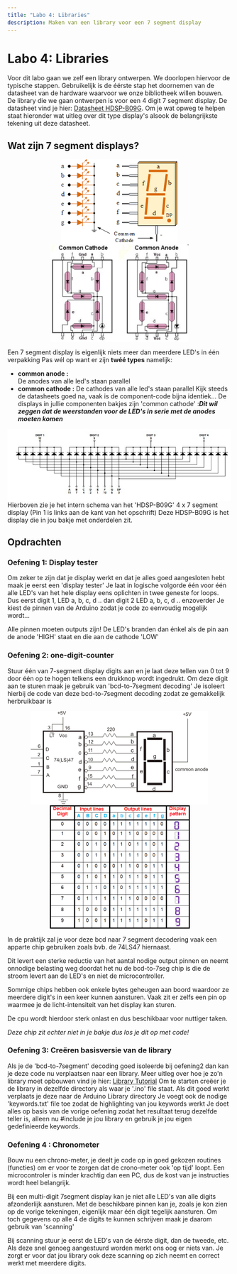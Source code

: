 ```yaml
---
title: "Labo 4: Libraries"
description: Maken van een library voor een 7 segment display
---
```

# Labo 4: Libraries  

Voor dit labo gaan we zelf een library ontwerpen. We doorlopen hiervoor de
typische stappen. Gebruikelijk is de éérste stap het doornemen van de
datasheet van de hardware waarvoor we onze bibliotheek willen bouwen. De
library die we gaan ontwerpen is voor een 4 digit 7 segment display. De
datasheet vind je hier: [Datasheet HDSP-B09G](img/datasheet7seg.pdf).
Om je wat opweg te helpen staat hieronder wat uitleg over dit type display's
alsook de belangrijkste tekening uit deze datasheet.


## Wat zijn 7 segment displays?
<img style="display:block; margin: auto;" src="./img/zevenseg.png" alt="">
<img style="display:block; margin: auto;" src="./img/commonaofc.jpg" alt="">

Een 7 segment display is eigenlijk niets meer dan meerdere LED's in één verpakking
Pas wél op want er zijn __twéé types__ namelijk:
- **common anode :**  
  De anodes van alle led's staan parallel
- **common cathode :** 
  De cathodes van alle led's staan parallel Kijk steeds de datasheets goed na,
  vaak is de component-code bijna identiek...  De displays in jullie componenten
  bakjes zijn 'common cathode' :__*Dit wil zeggen dat de weerstanden voor de
  LED's in serie met de anodes moeten komen*__ 


<img style="display:block; margin: auto;" src="./img/pinlayout7seg.jpg" alt="">
 Hierboven zie je het intern schema van het 'HDSP-B09G' 4 x 7 segment display (Pin 1 is links aan de kant van het opschrift)
 Deze HDSP-B09G is het display die in jou bakje met onderdelen zit.

## Opdrachten

### Oefening 1: Display tester
Om zeker te zijn dat je display werkt en dat je alles goed aangesloten hebt
maak je eerst een 'display tester' Je laat in logische volgorde één voor één
alle LED's van het hele display eens oplichten in twee geneste for loops.  Dus
eerst digit 1, LED a, b, c, d .. dan digit 2 LED a, b, c, d .. enzoverder Je
kiest de pinnen van de Arduino zodat je code zo eenvoudig mogelijk wordt...

Alle pinnen moeten outputs zijn! De LED's branden dan énkel als de pin aan de
anode 'HIGH' staat en die aan de cathode 'LOW'


### Oefening 2: one-digit-counter
Stuur één van 7-segment display digits aan en je laat deze tellen van 0 tot 9
door één op te hogen telkens een drukknop wordt ingedrukt.  Om deze digit aan
te sturen maak je gebruik van 'bcd-to-7segment decoding' Je isoleert hierbij de
code van deze bcd-to-7segment decoding zodat ze gemakkelijk herbruikbaar is

<img style="display:block; margin: auto;" src="./img/bcddecchip.png" alt="">
<img style="display:block; margin: auto;" src="./img/bcdto7seg.png" alt="">

In de praktijk zal je voor deze bcd naar 7 segment decodering vaak een apparte
chip gebruiken zoals bvb. de 74LS47 hiernaast.

Dit levert een sterke reductie van het aantal nodige output pinnen en neemt
onnodige belasting weg doordat het nu de bcd-to-7seg chip is die de stroom
levert aan de LED's en niet de microcontroller.

Sommige chips hebben ook enkele bytes geheugen aan boord waardoor ze meerdere
digit's in een keer kunnen aansturen. Vaak zit er zelfs een pin op waarmee je
de licht-intensiteit van het display kan sturen.
 
De cpu wordt hierdoor sterk onlast en dus beschikbaar voor nuttiger taken.

*Deze chip zit echter niet in je bakje dus los je dit op met code!*


### Oefening 3: Creëren basisversie van de library
Als je de 'bcd-to-7segment' decoding goed isoleerde bij oefening2 dan kan je
deze code nu verplaatsen naar een library.  Meer uitleg over hoe je zo'n
library moet opbouwen vind je hier: [Library
Tutorial](href="https://www.arduino.cc/en/Hacking/LibraryTutorial) Om te
starten creëer je de library in dezelfde directory als waar je '.ino' file
staat.  Als dit goed werkt verplaats je deze naar de Arduino Library directory
Je voegt ook de nodige 'keywords.txt' file toe zodat de highlighting van jou
keywords werkt Je doet alles op basis van de vorige oefening zodat het
resultaat terug dezelfde teller is, alleen nu #include je jou library en
gebruik je jou eigen gedefinieerde keywords. 

### Oefening 4 : Chronometer
Bouw nu een chrono-meter, je deelt je code op in goed gekozen routines
(functies) om er voor te zorgen dat de crono-meter ook 'op tijd' loopt.  Een
microcontroler is minder krachtig dan een PC, dus de kost van je instructies
wordt heel belangrijk.

Bij een multi-digit 7segment display kan je niet alle LED's van alle digits
afzonderlijk aansturen.  Met de beschikbare pinnen kan je, zoals je kon zien op
de vorige tekeningen, eigenlijk maar één digit tegelijk aansturen.  Om toch
gegevens op alle 4 de digits te kunnen schrijven maak je daarom gebruik van
'scanning'

Bij scanning stuur je eerst de LED's van de éérste digit, dan de tweede, etc.
Als deze snel genoeg aangestuurd worden merkt ons oog er niets van.  Je zorgt
er voor dat jou library ook deze scanning op zich neemt en correct werkt met
meerdere digits.



